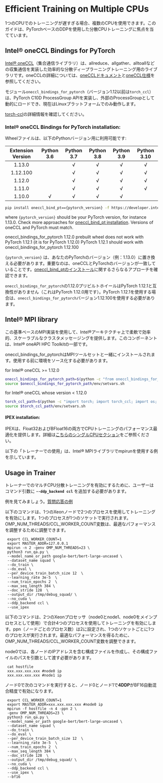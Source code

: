 <!--Copyright 2023 The HuggingFace Team. All rights reserved.

Licensed under the Apache License, Version 2.0 (the "License"); you may not use this file except in compliance with
the License. You may obtain a copy of the License at

http://www.apache.org/licenses/LICENSE-2.0

Unless required by applicable law or agreed to in writing, software distributed under the License is distributed on
an "AS IS" BASIS, WITHOUT WARRANTIES OR CONDITIONS OF ANY KIND, either express or implied. See the License for the

⚠️ Note that this file is in Markdown but contain specific syntax for our doc-builder (similar to MDX) that may not be
rendered properly in your Markdown viewer.

-->


# Efficient Training on Multiple CPUs

1つのCPUでのトレーニングが遅すぎる場合、複数のCPUを使用できます。このガイドは、PyTorchベースのDDPを使用した分散CPUトレーニングに焦点を当てています。

## Intel® oneCCL Bindings for PyTorch

[Intel® oneCCL](https://github.com/oneapi-src/oneCCL)（集合通信ライブラリ）は、allreduce、allgather、alltoallなどの収集通信を実装した効率的な分散ディープラーニングトレーニング用のライブラリです。oneCCLの詳細については、[oneCCLドキュメント](https://spec.oneapi.com/versions/latest/elements/oneCCL/source/index.html)と[oneCCL仕様](https://spec.oneapi.com/versions/latest/elements/oneCCL/source/index.html)を参照してください。

モジュール`oneccl_bindings_for_pytorch`（バージョン1.12以前は`torch_ccl`）は、PyTorch C10D ProcessGroup APIを実装し、外部のProcessGroupとして動的にロードでき、現在はLinuxプラットフォームでのみ動作します。

[torch-ccl](https://github.com/intel/torch-ccl)の詳細情報を確認してください。

### Intel® oneCCL Bindings for PyTorch installation:

Wheelファイルは、以下のPythonバージョン用に利用可能です:

| Extension Version | Python 3.6 | Python 3.7 | Python 3.8 | Python 3.9 | Python 3.10 |
| :---------------: | :--------: | :--------: | :--------: | :--------: | :---------: |
| 1.13.0            |            | √          | √          | √          | √           |
| 1.12.100          |            | √          | √          | √          | √           |
| 1.12.0            |            | √          | √          | √          | √           |
| 1.11.0            |            | √          | √          | √          | √           |
| 1.10.0            | √          | √          | √          | √          |             |

```bash
pip install oneccl_bind_pt=={pytorch_version} -f https://developer.intel.com/ipex-whl-stable-cpu
```

where `{pytorch_version}` should be your PyTorch version, for instance 1.13.0.
Check more approaches for [oneccl_bind_pt installation](https://github.com/intel/torch-ccl).
Versions of oneCCL and PyTorch must match.

<Tip warning={true}>

oneccl_bindings_for_pytorch 1.12.0 prebuilt wheel does not work with PyTorch 1.12.1 (it is for PyTorch 1.12.0)
PyTorch 1.12.1 should work with oneccl_bindings_for_pytorch 1.12.100

</Tip>

`{pytorch_version}` は、あなたのPyTorchのバージョン（例：1.13.0）に置き換える必要があります。重要なのは、oneCCLとPyTorchのバージョンが一致していることです。[oneccl_bind_ptのインストール](https://github.com/intel/torch-ccl)に関するさらなるアプローチを確認できます。

<Tip warning={true}>

`oneccl_bindings_for_pytorch`の1.12.0プリビルトホイールはPyTorch 1.12.1と互換性がありません（これはPyTorch 1.12.0用です）。PyTorch 1.12.1を使用する場合は、`oneccl_bindings_for_pytorch`バージョン1.12.100を使用する必要があります。

</Tip>

## Intel® MPI library


この基準ベースのMPI実装を使用して、Intel®アーキテクチャ上で柔軟で効率的、スケーラブルなクラスタメッセージングを提供します。このコンポーネントは、Intel® oneAPI HPC Toolkitの一部です。

oneccl_bindings_for_pytorchはMPIツールセットと一緒にインストールされます。使用する前に環境をソース化する必要があります。


for Intel® oneCCL >= 1.12.0
```bash
oneccl_bindings_for_pytorch_path=$(python -c "from oneccl_bindings_for_pytorch import cwd; print(cwd)")
source $oneccl_bindings_for_pytorch_path/env/setvars.sh
```

for Intel® oneCCL whose version < 1.12.0
```bash
torch_ccl_path=$(python -c "import torch; import torch_ccl; import os;  print(os.path.abspath(os.path.dirname(torch_ccl.__file__)))")
source $torch_ccl_path/env/setvars.sh
```

#### IPEX installation:

IPEXは、Float32およびBFloat16の両方でCPUトレーニングのパフォーマンス最適化を提供します。詳細は[こちらのシングルCPUセクション](./perf_train_cpu)をご参照ください。

以下の「トレーナーでの使用」は、Intel® MPIライブラリでmpirunを使用する例を示しています。

## Usage in Trainer
トレーナーでのマルチCPU分散トレーニングを有効にするために、ユーザーはコマンド引数に **`--ddp_backend ccl`** を追加する必要があります。

例を見てみましょう。[質問応答の例](https://github.com/huggingface/transformers/tree/main/examples/pytorch/question-answering)

以下のコマンドは、1つのXeonノードで2つのプロセスを使用してトレーニングを有効にします。1つのプロセスが1つのソケットで実行されます。OMP_NUM_THREADS/CCL_WORKER_COUNT変数は、最適なパフォーマンスを調整するために調整できます。


```shell script
 export CCL_WORKER_COUNT=1
 export MASTER_ADDR=127.0.0.1
 mpirun -n 2 -genv OMP_NUM_THREADS=23 \
 python3 run_qa.py \
 --model_name_or_path google-bert/bert-large-uncased \
 --dataset_name squad \
 --do_train \
 --do_eval \
 --per_device_train_batch_size 12  \
 --learning_rate 3e-5  \
 --num_train_epochs 2  \
 --max_seq_length 384 \
 --doc_stride 128  \
 --output_dir /tmp/debug_squad/ \
 --no_cuda \
 --ddp_backend ccl \
 --use_ipex
```

以下のコマンドは、2つのXeonプロセッサ（node0とnode1、node0をメインプロセスとして使用）で合計4つのプロセスを使用してトレーニングを有効にします。ppn（ノードごとのプロセス数）は2に設定され、1つのソケットごとに1つのプロセスが実行されます。最適なパフォーマンスを得るために、OMP_NUM_THREADS/CCL_WORKER_COUNT変数を調整できます。

node0では、各ノードのIPアドレスを含む構成ファイルを作成し、その構成ファイルのパスを引数として渡す必要があります。

```shell script
 cat hostfile
 xxx.xxx.xxx.xxx #node0 ip
 xxx.xxx.xxx.xxx #node1 ip
```

ノード0で次のコマンドを実行すると、ノード0とノード1で**4DDP**がBF16自動混合精度で有効になります。


```shell script
 export CCL_WORKER_COUNT=1
 export MASTER_ADDR=xxx.xxx.xxx.xxx #node0 ip
 mpirun -f hostfile -n 4 -ppn 2 \
 -genv OMP_NUM_THREADS=23 \
 python3 run_qa.py \
 --model_name_or_path google-bert/bert-large-uncased \
 --dataset_name squad \
 --do_train \
 --do_eval \
 --per_device_train_batch_size 12  \
 --learning_rate 3e-5  \
 --num_train_epochs 2  \
 --max_seq_length 384 \
 --doc_stride 128  \
 --output_dir /tmp/debug_squad/ \
 --no_cuda \
 --ddp_backend ccl \
 --use_ipex \
 --bf16
```